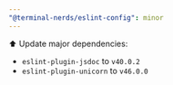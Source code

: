 ```yaml
---
"@terminal-nerds/eslint-config": minor
---
```


⬆️ Update major dependencies:

-   `eslint-plugin-jsdoc` to `v40.0.2`
-   `eslint-plugin-unicorn` to `v46.0.0`
